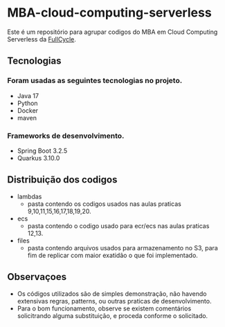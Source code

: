 # MBA-cloud-computing-serverless

Este é um repositório para agrupar codigos do MBA em Cloud Computing Serverless da [FullCycle](https://fullcycle.com.br).

## Tecnologias

### Foram usadas as seguintes tecnologias no projeto.
* Java 17
* Python
* Docker
* maven

### Frameworks de desenvolvimento.
* Spring Boot 3.2.5
* Quarkus 3.10.0


## Distribuição dos codigos
* lambdas 
  * pasta contendo os codigos usados nas aulas praticas 9,10,11,15,16,17,18,19,20.
* ecs
  * pasta contendo o codigo usado para ecr/ecs nas aulas praticas 12,13.
* files
  * pasta contendo arquivos usados para armazenamento no S3, para fim de replicar com maior exatidão o que foi implementado.


## Observaçoes
* Os códigos utilizados são de simples demonstração, não havendo extensivas regras, patterns, ou outras praticas de desenvolvimento.
* Para o bom funcionamento, observe se existem comentários solicitrando alguma substituição, e proceda conforme o solicitado.

